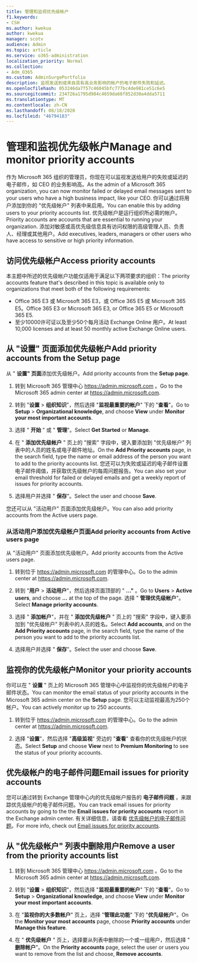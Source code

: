 ```yaml
---
title: 管理和监视优先级帐户
f1.keywords:
- CSH
ms.author: kwekua
author: kwekua
manager: scotv
audience: Admin
ms.topic: article
ms.service: o365-administration
localization_priority: Normal
ms.collection:
- Adm_O365
ms.custom: AdminSurgePortfolio
description: 监视发送到或来自具有高业务影响的帐户的电子邮件失败和延迟。
ms.openlocfilehash: 053246da7f57c46045bfc777bc4de981ce51c6e5
ms.sourcegitcommit: 234726a1795d984c4659da68f852d30a4dda5711
ms.translationtype: MT
ms.contentlocale: zh-CN
ms.lasthandoff: 08/18/2020
ms.locfileid: "46794183"
---
```

# <a name="manage-and-monitor-priority-accounts"></a><span data-ttu-id="8e098-103">管理和监视优先级帐户</span><span class="sxs-lookup"><span data-stu-id="8e098-103">Manage and monitor priority accounts</span></span>

<span data-ttu-id="8e098-104">作为 Microsoft 365 组织的管理员，你现在可以监视发送给用户的失败或延迟的电子邮件，如 CEO 的业务影响高。</span><span class="sxs-lookup"><span data-stu-id="8e098-104">As the admin of a Microsoft 365 organization, you can now monitor failed or delayed email messages sent to your users who have a high business impact, like your CEO.</span></span> <span data-ttu-id="8e098-105">你可以通过将用户添加到你的 "优先级帐户" 列表中来启用。</span><span class="sxs-lookup"><span data-stu-id="8e098-105">You can enable this by adding users to your priority accounts list.</span></span> <span data-ttu-id="8e098-106">优先级帐户是运行组织所必需的帐户。</span><span class="sxs-lookup"><span data-stu-id="8e098-106">Priority accounts are accounts that are essential to running your organization.</span></span> <span data-ttu-id="8e098-107">添加对敏感或高优先级信息具有访问权限的高级管理人员、负责人、经理或其他用户。</span><span class="sxs-lookup"><span data-stu-id="8e098-107">Add executives, leaders, managers or other users who have access to sensitive or high priority information.</span></span>

## <a name="access-priority-accounts"></a><span data-ttu-id="8e098-108">访问优先级帐户</span><span class="sxs-lookup"><span data-stu-id="8e098-108">Access priority accounts</span></span>

<span data-ttu-id="8e098-109">本主题中所述的优先级帐户功能仅适用于满足以下两项要求的组织：</span><span class="sxs-lookup"><span data-stu-id="8e098-109">The priority accounts feature that's described in this topic is available only to organizations that meet both of the following requirements:</span></span>

- <span data-ttu-id="8e098-110">Office 365 E3 或 Microsoft 365 E3，或 Office 365 E5 或 Microsoft 365 E5。</span><span class="sxs-lookup"><span data-stu-id="8e098-110">Office 365 E3 or Microsoft 365 E3, or Office 365 E5 or Microsoft 365 E5.</span></span>
- <span data-ttu-id="8e098-111">至少10000许可证以及至少50个每月活动 Exchange Online 用户。</span><span class="sxs-lookup"><span data-stu-id="8e098-111">At least 10,000 licenses and at least 50 monthly active Exchange Online users.</span></span>

## <a name="add-priority-accounts-from-the-setup-page"></a><span data-ttu-id="8e098-112">从 "设置" 页面添加优先级帐户</span><span class="sxs-lookup"><span data-stu-id="8e098-112">Add priority accounts from the Setup page</span></span>

<span data-ttu-id="8e098-113">从 " **设置" 页面**添加优先级帐户。</span><span class="sxs-lookup"><span data-stu-id="8e098-113">Add priority accounts from the **Setup page**.</span></span>

1. <span data-ttu-id="8e098-114">转到 Microsoft 365 管理中心 <a href="https://go.microsoft.com/fwlink/p/?linkid=2024339" target="_blank">https://admin.microsoft.com</a> 。</span><span class="sxs-lookup"><span data-stu-id="8e098-114">Go to the Microsoft 365 admin center at <a href="https://go.microsoft.com/fwlink/p/?linkid=2024339" target="_blank">https://admin.microsoft.com</a>.</span></span>

2. <span data-ttu-id="8e098-115">转到 "**设置**  >  **组织知识**"，然后选择 "**监视最重要的帐户**" 下的 "**查看**"。</span><span class="sxs-lookup"><span data-stu-id="8e098-115">Go to **Setup** > **Organizational knowledge**, and choose **View** under **Monitor your most important accounts**.</span></span>

3. <span data-ttu-id="8e098-116">选择 " **开始** " 或 " **管理**"。</span><span class="sxs-lookup"><span data-stu-id="8e098-116">Select **Get Started** or **Manage**.</span></span>

4. <span data-ttu-id="8e098-117">在 " **添加优先级帐户** " 页上的 "搜索" 字段中，键入要添加到 "优先级帐户" 列表中的人员的姓名或电子邮件地址。</span><span class="sxs-lookup"><span data-stu-id="8e098-117">On the **Add Priority accounts** page, in the search field, type the name or email address of the person you want to add to the priority accounts list.</span></span> <span data-ttu-id="8e098-118">您还可以为失败或延迟的电子邮件设置电子邮件阈值，并获取优先级帐户的每周问题报告。</span><span class="sxs-lookup"><span data-stu-id="8e098-118">You can also set your email threshold for failed or delayed emails and get a weekly report of issues for priority accounts.</span></span>

5. <span data-ttu-id="8e098-119">选择用户并选择 " **保存**"。</span><span class="sxs-lookup"><span data-stu-id="8e098-119">Select the user and choose **Save**.</span></span>

<span data-ttu-id="8e098-120">您还可以从 "活动用户" 页面添加优先级帐户。</span><span class="sxs-lookup"><span data-stu-id="8e098-120">You can also add priority accounts from the Active users page.</span></span>

### <a name="add-priority-accounts-from-active-users-page"></a><span data-ttu-id="8e098-121">从活动用户添加优先级帐户页面</span><span class="sxs-lookup"><span data-stu-id="8e098-121">Add priority accounts from Active users page</span></span>

<span data-ttu-id="8e098-122">从 "活动用户" 页面添加优先级帐户。</span><span class="sxs-lookup"><span data-stu-id="8e098-122">Add priority accounts from the Active users page.</span></span>

1. <span data-ttu-id="8e098-123">转到位于 <a href="https://go.microsoft.com/fwlink/p/?linkid=2024339" target="_blank">https://admin.microsoft.com</a> 的管理中心。</span><span class="sxs-lookup"><span data-stu-id="8e098-123">Go to the admin center at <a href="https://go.microsoft.com/fwlink/p/?linkid=2024339" target="_blank">https://admin.microsoft.com</a>.</span></span>

2. <span data-ttu-id="8e098-124">转到 "**用户**  >  **活动用户**"，然后选择页面顶部的 " **..."** 。</span><span class="sxs-lookup"><span data-stu-id="8e098-124">Go to **Users** > **Active users**, and choose **...** at the top of the page.</span></span> <span data-ttu-id="8e098-125">选择 " **管理优先级帐户**"。</span><span class="sxs-lookup"><span data-stu-id="8e098-125">Select **Manage priority accounts**.</span></span>

3. <span data-ttu-id="8e098-126">选择 " **添加帐户**"，并在 " **添加优先级帐户** " 页上的 "搜索" 字段中，键入要添加到 "优先级帐户" 列表中的人员的姓名。</span><span class="sxs-lookup"><span data-stu-id="8e098-126">Select **Add accounts**, and on the **Add Priority accounts** page, in the search field, type the name of the person you want to add to the priority accounts list.</span></span>

4. <span data-ttu-id="8e098-127">选择用户并选择 " **保存**"。</span><span class="sxs-lookup"><span data-stu-id="8e098-127">Select the user and choose **Save**.</span></span>

## <a name="monitor-your-priority-accounts"></a><span data-ttu-id="8e098-128">监视你的优先级帐户</span><span class="sxs-lookup"><span data-stu-id="8e098-128">Monitor your priority accounts</span></span>

<span data-ttu-id="8e098-129">你可以在 " **设置** " 页上的 Microsoft 365 管理中心中监视你的优先级帐户的电子邮件状态。</span><span class="sxs-lookup"><span data-stu-id="8e098-129">You can monitor the email status of your priority accounts in the Microsoft 365 admin center on the **Setup** page.</span></span> <span data-ttu-id="8e098-130">您可以主动监视最高为250个帐户。</span><span class="sxs-lookup"><span data-stu-id="8e098-130">You can actively monitor up to 250 accounts.</span></span>

1. <span data-ttu-id="8e098-131">转到位于 <a href="https://go.microsoft.com/fwlink/p/?linkid=2024339" target="_blank">https://admin.microsoft.com</a> 的管理中心。</span><span class="sxs-lookup"><span data-stu-id="8e098-131">Go to the admin center at <a href="https://go.microsoft.com/fwlink/p/?linkid=2024339" target="_blank">https://admin.microsoft.com</a>.</span></span>

2. <span data-ttu-id="8e098-132">选择 "**设置**"，然后选择 "**高级监视**" 旁边的 "**查看**" 查看你的优先级帐户的状态。</span><span class="sxs-lookup"><span data-stu-id="8e098-132">Select **Setup** and choose **View** next to **Premium Monitoring** to see the status of your priority accounts.</span></span>

## <a name="email-issues-for-priority-accounts"></a><span data-ttu-id="8e098-133">优先级帐户的电子邮件问题</span><span class="sxs-lookup"><span data-stu-id="8e098-133">Email issues for priority accounts</span></span>

<span data-ttu-id="8e098-134">您可以通过转到 Exchange 管理中心内的优先级帐户报告的 **电子邮件问题** ，来跟踪优先级帐户的电子邮件问题。</span><span class="sxs-lookup"><span data-stu-id="8e098-134">You can track email issues for priority accounts by going to the the **Email issues for priority accounts** report in the Exchange admin center.</span></span> <span data-ttu-id="8e098-135">有关详细信息，请查看 [优先级帐户的电子邮件问题](https://review.docs.microsoft.com/en-us/Exchange/mail-flow-best-practices/mail-flow-insights/mfi-email-issues-for-priority-accounts?branch=Priority-chrisda)。</span><span class="sxs-lookup"><span data-stu-id="8e098-135">For more info, check out [Email issues for priority accounts](https://review.docs.microsoft.com/en-us/Exchange/mail-flow-best-practices/mail-flow-insights/mfi-email-issues-for-priority-accounts?branch=Priority-chrisda).</span></span>

## <a name="remove-a-user-from-the-priority-accounts-list"></a><span data-ttu-id="8e098-136">从 "优先级帐户" 列表中删除用户</span><span class="sxs-lookup"><span data-stu-id="8e098-136">Remove a user from the priority accounts list</span></span>

1. <span data-ttu-id="8e098-137">转到 Microsoft 365 管理中心 <a href="https://go.microsoft.com/fwlink/p/?linkid=2024339" target="_blank">https://admin.microsoft.com</a> 。</span><span class="sxs-lookup"><span data-stu-id="8e098-137">Go to the Microsoft 365 admin center at <a href="https://go.microsoft.com/fwlink/p/?linkid=2024339" target="_blank">https://admin.microsoft.com</a>.</span></span>

2. <span data-ttu-id="8e098-138">转到 "**设置**  >  **组织知识**"，然后选择 "**监视最重要的帐户**" 下的 "**查看**"。</span><span class="sxs-lookup"><span data-stu-id="8e098-138">Go to **Setup** > **Organizational knowledge**, and choose **View** under **Monitor your most important accounts**.</span></span>

3. <span data-ttu-id="8e098-139">在 "**监视你的大多数帐户**" 页上，选择 "**管理此功能**" 下的 "**优先级帐户**"。</span><span class="sxs-lookup"><span data-stu-id="8e098-139">On the **Monitor your most accounts** page, choose **Priority accounts** under **Manage this feature**.</span></span>

4. <span data-ttu-id="8e098-140">在 " **优先级帐户** " 页上，选择要从列表中删除的一个或一组用户，然后选择 " **删除帐户**"。</span><span class="sxs-lookup"><span data-stu-id="8e098-140">On the **Priority accounts** page, select the user or users you want to remove from the list and choose, **Remove accounts**.</span></span>